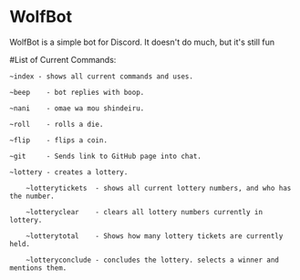 # WolfBot
WolfBot is a simple bot for Discord. It doesn't do much, but it's still fun

#List of Current Commands:

    ~index - shows all current commands and uses.
    
    ~beep    - bot replies with boop.
    
    ~nani    - omae wa mou shindeiru.
    
    ~roll    - rolls a die.
    
    ~flip    - flips a coin.

    ~git     - Sends link to GitHub page into chat.
    
    ~lottery - creates a lottery.
        
        ~lotterytickets  - shows all current lottery numbers, and who has the number.
        
        ~lotteryclear    - clears all lottery numbers currently in lottery.
        
        ~lotterytotal    - Shows how many lottery tickets are currently held.
        
        ~lotteryconclude - concludes the lottery. selects a winner and mentions them. 
        
